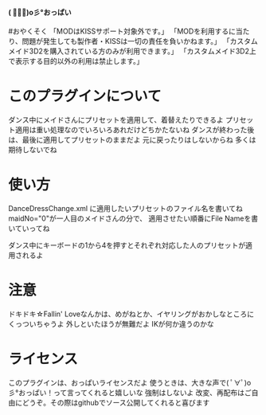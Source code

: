 #### ( ﾟ∀ﾟ)o彡°おっぱい

#おやくそく
「MODはKISSサポート対象外です。」
「MODを利用するに当たり、問題が発生しても製作者・KISSは一切の責任を負いかねます。」
「カスタムメイド3D2を購入されている方のみが利用できます。」
「カスタムメイド3D2上で表示する目的以外の利用は禁止します。」

# このプラグインについて
ダンス中にメイドさんにプリセットを適用して、着替えたりできるよ
プリセット適用は重い処理なのでいろいろあれだけどちかたないね
ダンスが終わった後は、最後に適用してプリセットのままだよ
元に戻ったりはしないからね
多くは期待しないでね

# 使い方
DanceDressChange.xml に適用したいプリセットのファイル名を書いてね
maidNo="0"が一人目のメイドさんの分で、
適用させたい順番にFile Nameを書いていってね

ダンス中にキーボードの1から4を押すとそれぞれ対応した人のプリセットが適用されるよ


# 注意
ドキドキ☆Fallin' Loveなんかは、めがねとか、イヤリングがおかしなところにくっついちゃうよ
外しといたほうが無難だよ
IKが何か違うのかな

# ライセンス
このプラグインは、おっぱいライセンスだよ
使うときは、大きな声で( ﾟ∀ﾟ)o彡°おっぱい！って言ってくれると嬉しいな
強制はしないよ
改変、再配布はご自由にどうぞ。その際はgithubでソース公開してくれると喜びます




